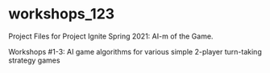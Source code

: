 # workshops_123
Project Files for Project Ignite Spring 2021: AI-m of the Game.

Workshops #1-3: AI game algorithms for various simple 2-player turn-taking strategy games
